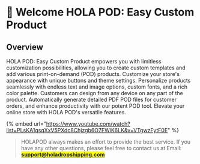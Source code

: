 # 👋 Welcome HOLA POD: Easy Custom Product

## Overview

HOLA POD: Easy Custom Product empowers you with limitless customization possibilities, allowing you to create custom templates and add various print-on-demand (POD) products. Customize your store's appearance with unique buttons and theme settings. Personalize products seamlessly with endless text and image options, custom fonts, and a rich color palette. Customers can design from any device on any part of the product. Automatically generate detailed PDF POD files for customer orders, and enhance productivity with our potent POD tool. Elevate your online store with HOLA POD's versatile features.



{% embed url="https://www.youtube.com/watch?list=PLsKA1qsqXxV5PXdc8Chjzgb6O7FWlK6LK&v=VTgwzFytF0E" %}



> HOLAPOD always makes an effort to provide the best service. If you have any other questions, please feel free to contact us at Email: <mark style="color:green;">**support@holadropshipping.com**</mark>



